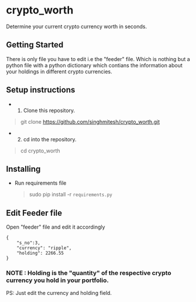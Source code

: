 # crypto_worth
Determine your current crypto currency worth in seconds.

## Getting Started

There is only file you have to edit i.e the "feeder" file. Which is nothing but a python file with a python dictionary which contians the information about your holdings in different crypto currencies.

## Setup instructions

* 1. Clone this repository.

>  git clone https://github.com/singhmitesh/crypto_worth.git

* 2. cd into the repository.

> cd crypto_worth



## Installing

* Run requirements file

    >sudo pip install -r `requirements.py`

## Edit Feeder file

Open "feeder" file and edit it accordingly



    {
        "s_no":3,
        "currency": "ripple",
        "holding": 2266.55
    }




### NOTE : Holding is the "quantity" of the respective crypto currency you hold in your portfolio.



PS: Just edit the currency and holding field.